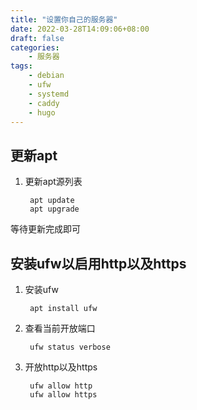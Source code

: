 ```yaml
---
title: "设置你自己的服务器"
date: 2022-03-28T14:09:06+08:00
draft: false
categories:
    - 服务器
tags:
    - debian
    - ufw
    - systemd
    - caddy
    - hugo
---
```

## 更新apt
1. 更新apt源列表

        apt update
        apt upgrade

等待更新完成即可

## 安装ufw以启用http以及https
1. 安装ufw

        apt install ufw

2. 查看当前开放端口

        ufw status verbose

3. 开放http以及https

        ufw allow http
        ufw allow https

